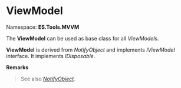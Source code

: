 # ViewModel
Namespace: **ES.Tools.MVVM**

The **ViewModel** can be used as base class for all *ViewModel*s.

**ViewModel** is derived from *NotifyObject* and implements *IViewModel* interface. It implements *IDisposable*.

**Remarks**

>See also [*NotifyObject*](NotifyObject).